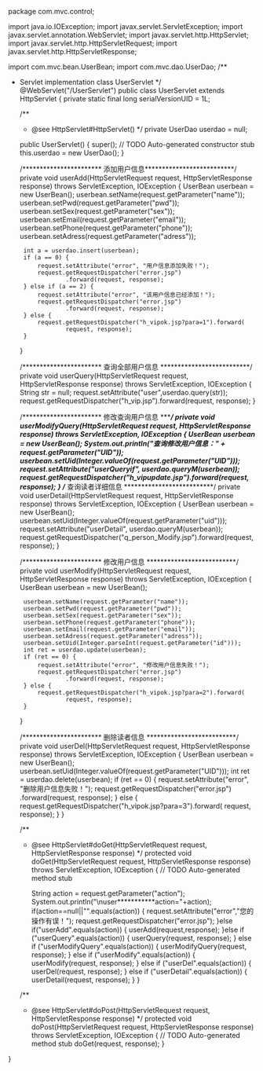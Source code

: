 package com.mvc.control;

import java.io.IOException;
import javax.servlet.ServletException;
import javax.servlet.annotation.WebServlet;
import javax.servlet.http.HttpServlet;
import javax.servlet.http.HttpServletRequest;
import javax.servlet.http.HttpServletResponse;

import com.mvc.bean.UserBean;
import com.mvc.dao.UserDao;
/**
 * Servlet implementation class UserServlet
 */
@WebServlet("/UserServlet")
public class UserServlet extends HttpServlet {
	private static final long serialVersionUID = 1L;
       
    /**
     * @see HttpServlet#HttpServlet()
     */
	private UserDao userdao = null;
	
    public UserServlet() {
        super();
        // TODO Auto-generated constructor stub
        this.userdao = new UserDao();
    }
    
    /*********************** 添加用户信息**************************/
	private void userAdd(HttpServletRequest request,
			HttpServletResponse response) throws ServletException, IOException {
		UserBean userbean = new UserBean();
		userbean.setName(request.getParameter("name"));
		userbean.setPwd(request.getParameter("pwd"));
		userbean.setSex(request.getParameter("sex"));
		userbean.setEmail(request.getParameter("email"));
		userbean.setPhone(request.getParameter("phone"));
		userbean.setAdress(request.getParameter("adress"));
		
		
		int a = userdao.insert(userbean);
		if (a == 0) {
			request.setAttribute("error", "用户信息添加失败！");
			request.getRequestDispatcher("error.jsp")
					.forward(request, response);
		} else if (a == 2) {
			request.setAttribute("error", "该用户信息已经添加！");
			request.getRequestDispatcher("error.jsp")
					.forward(request, response);
		} else {
			request.getRequestDispatcher("h_vipok.jsp?para=1").forward(
					request, response);
		}
	}

	/*********************** 查询全部用户信息 **************************/
	private void userQuery(HttpServletRequest request,
			HttpServletResponse response) throws ServletException, IOException {
		String str = null;
		request.setAttribute("user",userdao.query(str));
		request.getRequestDispatcher("h_vip.jsp").forward(request, response);
	}
	

	
	/*********************** 修改查询用户信息 **************************/
	private void userModifyQuery(HttpServletRequest request,
			HttpServletResponse response) throws ServletException, IOException {
		UserBean userbean = new UserBean();
		System.out.println("查询修改用户信息：" + request.getParameter("UID"));
		userbean.setUid(Integer.valueOf(request.getParameter("UID")));
		request.setAttribute("userQueryif", userdao.queryM(userbean));
		request.getRequestDispatcher("h_vipupdate.jsp").forward(request,
				response);
	}
	/*********************** 查询读者详细信息 **************************/
	private void userDetail(HttpServletRequest request,
			HttpServletResponse response) throws ServletException, IOException {
		UserBean userbean = new UserBean();
		userbean.setUid(Integer.valueOf(request.getParameter("uid")));
		request.setAttribute("userDetail", userdao.queryM(userbean));
		request.getRequestDispatcher("q_person_Modify.jsp").forward(request,
				response);
	}

	/*********************** 修改用户信息 **************************/
	private void userModify(HttpServletRequest request,
			HttpServletResponse response) throws ServletException, IOException {
		UserBean userbean = new UserBean();
		
		userbean.setName(request.getParameter("name"));
		userbean.setPwd(request.getParameter("pwd"));
		userbean.setSex(request.getParameter("sex"));
		userbean.setPhone(request.getParameter("phone"));
		userbean.setEmail(request.getParameter("email"));
		userbean.setAdress(request.getParameter("adress"));
		userbean.setUid(Integer.parseInt(request.getParameter("id")));
		int ret = userdao.update(userbean);
		if (ret == 0) {
			request.setAttribute("error", "修改用户信息失败！");
			request.getRequestDispatcher("error.jsp")
					.forward(request, response);
		} else {
			request.getRequestDispatcher("h_vipok.jsp?para=2").forward(
					request, response);
		}
	}

	/*********************** 删除读者信息 **************************/
	private void userDel(HttpServletRequest request,
			HttpServletResponse response) throws ServletException, IOException {
		UserBean userbean = new UserBean();
		userbean.setUid(Integer.valueOf(request.getParameter("UID")));
		int ret = userdao.delete(userbean);
		if (ret == 0) {
			request.setAttribute("error", "删除用户信息失败！");
			request.getRequestDispatcher("error.jsp")
					.forward(request, response);
		} else {
			request.getRequestDispatcher("h_vipok.jsp?para=3").forward(
					request, response);
		}
	}

	/**
	 * @see HttpServlet#doGet(HttpServletRequest request, HttpServletResponse response)
	 */
	protected void doGet(HttpServletRequest request, HttpServletResponse response) throws ServletException, IOException {
		// TODO Auto-generated method stub
		
		String action = request.getParameter("action");
		System.out.println("\nuser***********action="+action);
		if(action==null||"".equals(action)) {
			request.setAttribute("error","您的操作有误！");
			request.getRequestDispatcher("error.jsp");
		}else if("userAdd".equals(action)) {
			userAdd(request,response);
		}else if ("userQuery".equals(action)) {
			userQuery(request, response);
		} else if ("userModifyQuery".equals(action)) {
			userModifyQuery(request, response);
		} else if ("userModify".equals(action)) {
			userModify(request, response);
		} else if ("userDel".equals(action)) {
			userDel(request, response);
		} else if ("userDetail".equals(action)) {
			userDetail(request, response);
		}
	}

	/**
	 * @see HttpServlet#doPost(HttpServletRequest request, HttpServletResponse response)
	 */
	protected void doPost(HttpServletRequest request, HttpServletResponse response) throws ServletException, IOException {
		// TODO Auto-generated method stub
		doGet(request, response);
	}

}
